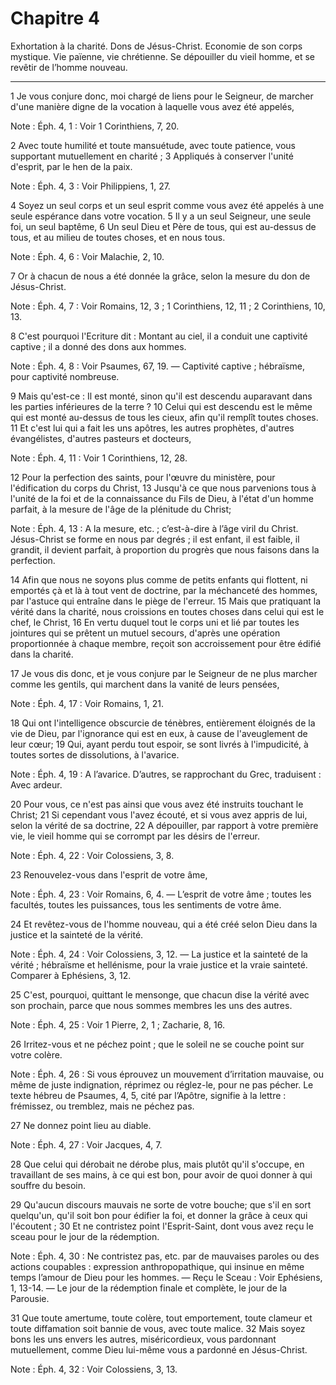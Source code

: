 # Chapitre 4

Exhortation à la charité.
Dons de Jésus-Christ.
Economie de son corps mystique.
Vie païenne, vie chrétienne.
Se dépouiller du vieil homme, et se revêtir de l’homme nouveau.

***

1 Je vous conjure donc, moi chargé de liens pour le Seigneur, de marcher d'une manière digne de la vocation à laquelle vous avez été appelés,

<span class="bible-note">Note : </span> Éph. 4, 1 : Voir 1 Corinthiens, 7, 20.

2 Avec toute humilité et toute mansuétude, avec toute patience, vous supportant mutuellement en charité ; 3 Appliqués à conserver l'unité d'esprit, par le hen de la paix.

<span class="bible-note">Note : </span> Éph. 4, 3 : Voir Philippiens, 1, 27.

4 Soyez un seul corps et un seul esprit comme vous avez été appelés à une seule espérance dans votre vocation. 5 Il y a un seul Seigneur, une seule foi, un seul baptême, 6 Un seul Dieu et Père de tous, qui est au-dessus de tous, et au milieu de toutes choses, et en nous tous.

<span class="bible-note">Note : </span> Éph. 4, 6 : Voir Malachie, 2, 10.


7 Or à chacun de nous a été donnée la grâce, selon la mesure du don de Jésus-Christ.

<span class="bible-note">Note : </span> Éph. 4, 7 : Voir Romains, 12, 3 ; 1 Corinthiens, 12, 11 ; 2 Corinthiens, 10, 13.

8 C'est pourquoi l'Ecriture dit : Montant au ciel, il a conduit une captivité captive ; il a donné des dons aux hommes.

<span class="bible-note">Note : </span> Éph. 4, 8 : Voir Psaumes, 67, 19. ― Captivité captive ; hébraïsme, pour captivité nombreuse.

9 Mais qu'est-ce : Il est monté, sinon qu'il est descendu auparavant dans les parties inférieures de la terre ? 10 Celui qui est descendu est le même qui est monté au-dessus de tous les cieux, afin qu'il remplît toutes choses. 11 Et c'est lui qui a fait les uns apôtres, les autres prophètes, d'autres évangélistes, d'autres pasteurs et docteurs,

<span class="bible-note">Note : </span> Éph. 4, 11 : Voir 1 Corinthiens, 12, 28.

12 Pour la perfection des saints, pour l'œuvre du ministère, pour l'édification du corps du Christ, 13 Jusqu'à ce que nous parvenions tous à l'unité de la foi et de la connaissance du Fils de Dieu, à l'état d'un homme parfait, à la mesure de l'âge de la plénitude du Christ;

<span class="bible-note">Note : </span> Éph. 4, 13 : A la mesure, etc. ; c’est-à-dire à l’âge viril du Christ. Jésus-Christ se forme en nous par degrés ; il est enfant, il est faible, il grandit, il devient parfait, à proportion du progrès que nous faisons dans la perfection.

14 Afin que nous ne soyons plus comme de petits enfants qui flottent, ni emportés çà et là à tout vent de doctrine, par la méchanceté des hommes, par l'astuce qui entraîne dans le piège de l'erreur. 15 Mais que pratiquant la vérité dans la charité, nous croissions en toutes choses dans celui qui est le chef, le Christ, 16 En vertu duquel tout le corps uni et lié par toutes les jointures qui se prêtent un mutuel secours, d'après une opération proportionnée à chaque membre, reçoit son accroissement pour être édifié dans la charité.


17 Je vous dis donc, et je vous conjure par le Seigneur de ne plus marcher comme les gentils, qui marchent dans la vanité de leurs pensées,

<span class="bible-note">Note : </span> Éph. 4, 17 : Voir Romains, 1, 21.

18 Qui ont l'intelligence obscurcie de ténèbres, entièrement éloignés de la vie de Dieu, par l'ignorance qui est en eux, à cause de l'aveuglement de leur cœur; 19 Qui, ayant perdu tout espoir, se sont livrés à l'impudicité, à toutes sortes de dissolutions, à l'avarice.

<span class="bible-note">Note : </span> Éph. 4, 19 : A l’avarice. D’autres, se rapprochant du Grec, traduisent : Avec ardeur.

20 Pour vous, ce n'est pas ainsi que vous avez été instruits touchant le Christ; 21 Si cependant vous l'avez écouté, et si vous avez appris de lui, selon la vérité de sa doctrine, 22 A dépouiller, par rapport à votre première vie, le vieil homme qui se corrompt par les désirs de l'erreur.

<span class="bible-note">Note : </span> Éph. 4, 22 : Voir Colossiens, 3, 8.

23 Renouvelez-vous dans l'esprit de votre âme,

<span class="bible-note">Note : </span> Éph. 4, 23 : Voir Romains, 6, 4. ― L’esprit de votre âme ; toutes les facultés, toutes les puissances, tous les sentiments de votre âme.

24 Et revêtez-vous de l'homme nouveau, qui a été créé selon Dieu dans la justice et la sainteté de la vérité.

<span class="bible-note">Note : </span> Éph. 4, 24 : Voir Colossiens, 3, 12. ― La justice et la sainteté de la vérité ; hébraïsme et hellénisme, pour la vraie justice et la vraie sainteté. Comparer à Ephésiens, 3, 12.


25 C'est, pourquoi, quittant le mensonge, que chacun dise la vérité avec son prochain, parce que nous sommes membres les uns des autres.

<span class="bible-note">Note : </span> Éph. 4, 25 : Voir 1 Pierre, 2, 1 ; Zacharie, 8, 16.

26 Irritez-vous et ne péchez point ; que le soleil ne se couche point sur votre colère.

<span class="bible-note">Note : </span> Éph. 4, 26 : Si vous éprouvez un mouvement d’irritation mauvaise, ou même de juste indignation, réprimez ou réglez-le, pour ne pas pécher. Le texte hébreu de Psaumes, 4, 5, cité par l’Apôtre, signifie à la lettre : frémissez, ou tremblez, mais ne péchez pas.

27 Ne donnez point lieu au diable.

<span class="bible-note">Note : </span> Éph. 4, 27 : Voir Jacques, 4, 7.


28 Que celui qui dérobait ne dérobe plus, mais plutôt qu'il s'occupe, en travaillant de ses mains, à ce qui est bon, pour avoir de quoi donner à qui souffre du besoin.


29 Qu'aucun discours mauvais ne sorte de votre bouche; que s'il en sort quelqu'un, qu'il soit bon pour édifier la foi, et donner la grâce à ceux qui l'écoutent ; 30 Et ne contristez point l'Esprit-Saint, dont vous avez reçu le sceau pour le jour de la rédemption.

<span class="bible-note">Note : </span> Éph. 4, 30 : Ne contristez pas, etc. par de mauvaises paroles ou des actions coupables : expression anthropopathique, qui insinue en même temps l’amour de Dieu pour les hommes. ― Reçu le Sceau : Voir Ephésiens, 1, 13-14. ― Le jour de la rédemption finale et complète, le jour de la Parousie.


31 Que toute amertume, toute colère, tout emportement, toute clameur et toute diffamation soit bannie de vous, avec toute malice. 32 Mais soyez bons les uns envers les autres, miséricordieux, vous pardonnant mutuellement, comme Dieu lui-même vous a pardonné en Jésus-Christ.

<span class="bible-note">Note : </span> Éph. 4, 32 : Voir Colossiens, 3, 13.

